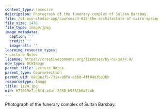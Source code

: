 ```yaml
---
content_type: resource
description: Photograph of the funerary complex of Sultan Barsbay.
file: /ol-ocw-studio-app/courses/4-615-the-architecture-of-cairo-spring-2002/677019e7e6f4a4af2638b9331b6a7c4b_1124.jpg
file_size: 1476
file_type: image/jpeg
image_metadata:
  caption: ''
  credit: ''
  image-alt: ''
learning_resource_types:
- Lecture Notes
license: https://creativecommons.org/licenses/by-nc-sa/4.0/
ocw_type: OCWImage
parent_title: Lecture Notes
parent_type: CourseSection
parent_uid: 6903e2f5-731a-0bfe-a3b8-4ff0493b836b
resourcetype: Image
title: 1124.jpg
uid: 677019e7-e6f4-a4af-2638-b9331b6a7c4b
---
```

Photograph of the funerary complex of Sultan Barsbay.